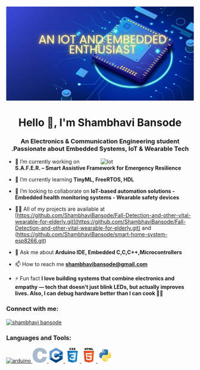 ![logo](https://github.com/ShambhaviBansode/ShambhaviBansode/blob/main/Git_banner.png)

<h1 align="center">Hello 👋, I'm Shambhavi Bansode</h1>
<h3 align="center">An Electronics & Communication Engineering student .Passionate about Embedded Systems, IoT & Wearable Tech</h3>
<img align="right" alt="Iot"width="250" src="https://miro.medium.com/v2/resize:fit:1400/1*smWqPrnllHrSS8mMjKLuhA.gif">

- 🔭 I’m currently working on **S.A.F.E.R. – Smart Assistive Framework for Emergency Resilience**

- 🌱 I’m currently learning **TinyML, FreeRTOS, HDL**

- 👯 I’m looking to collaborate on **IoT-based automation solutions - Embedded health monitoring systems - Wearable safety devices**

- 👨‍💻 All of my projects are available at [https://github.com/ShambhaviBansode/Fall-Detection-and-other-vital-wearable-for-elderly.git](https://github.com/ShambhaviBansode/Fall-Detection-and-other-vital-wearable-for-elderly.git) and (https://github.com/ShambhaviBansode/smart-home-system-esp8266.git)

- 💬 Ask me about **Arduino IDE, Embedded C,C,C++,Microcontrollers**

- 📫 How to reach me **shambhavibansode@gmail.com**

- ⚡ Fun fact **I love building systems that combine **electronics and empathy** — tech that doesn’t just blink LEDs, but actually improves lives. Also, I can debug hardware better than I can cook 🍳😂**

<h3 align="left">Connect with me:</h3>
<p align="left">
<a href="https://www.linkedin.com/in/shambhavi-bansode-35bb77297?utm_source=share&utm_campaign=share_via&utm_content=profile&utm_medium=android_app" target="blank"><img align="center" src="https://raw.githubusercontent.com/rahuldkjain/github-profile-readme-generator/master/src/images/icons/Social/linked-in-alt.svg" alt="shambhavi bansode" height="30" width="40" /></a>

</p>

<h3 align="left">Languages and Tools:</h3>
<p align="left"> <a href="https://www.arduino.cc/" target="_blank" rel="noreferrer"> <img src="https://cdn.worldvectorlogo.com/logos/arduino-1.svg" alt="arduino" width="40" height="40"/> </a> <a href="https://www.cprogramming.com/" target="_blank" rel="noreferrer"> <img src="https://raw.githubusercontent.com/devicons/devicon/master/icons/c/c-original.svg" alt="c" width="40" height="40"/> </a> <a href="https://www.w3schools.com/cpp/" target="_blank" rel="noreferrer"> <img src="https://raw.githubusercontent.com/devicons/devicon/master/icons/cplusplus/cplusplus-original.svg" alt="cplusplus" width="40" height="40"/> </a> <a href="https://www.w3schools.com/css/" target="_blank" rel="noreferrer"> <img src="https://raw.githubusercontent.com/devicons/devicon/master/icons/css3/css3-original-wordmark.svg" alt="css3" width="40" height="40"/> </a> <a href="https://www.w3.org/html/" target="_blank" rel="noreferrer"> <img src="https://raw.githubusercontent.com/devicons/devicon/master/icons/html5/html5-original-wordmark.svg" alt="html5" width="40" height="40"/> </a> <a href="https://www.python.org" target="_blank" rel="noreferrer"> <img src="https://raw.githubusercontent.com/devicons/devicon/master/icons/python/python-original.svg" alt="python" width="40" height="40"/> </a> </p>
